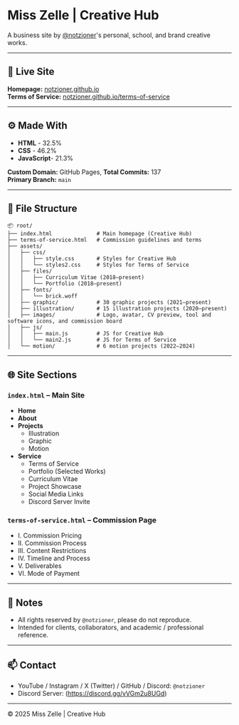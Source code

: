 # Miss Zelle | Creative Hub

A business site by [@notzioner](https://github.com/notzioner)'s personal, school, and brand creative works.

---

## 🔗 Live Site

**Homepage:** [notzioner.github.io](https://notzioner.github.io)  
**Terms of Service:** [notzioner.github.io/terms-of-service](https://notzioner.github.io/terms-of-service)

---

## ⚙️ Made With

- **HTML** - 32.5%
- **CSS** - 46.2%
- **JavaScript**- 21.3% 

**Custom Domain:** GitHub Pages, **Total Commits:** 137  
**Primary Branch:** `main`

---

## 📁 File Structure

```plaintext
📦 root/
├── index.html              # Main homepage (Creative Hub)
├── terms-of-service.html   # Commission guidelines and terms
├── assets/
│   ├── css/
│   │   ├── style.css       # Styles for Creative Hub
│   │   └── styles2.css     # Styles for Terms of Service
│   ├── files/
│   │   ├── Curriculum Vitae (2018–present)
│   │   └── Portfolio (2018–present)
│   ├── fonts/
│   │   └── brick.woff
│   ├── graphic/            # 30 graphic projects (2021–present)
│   ├── illustration/       # 15 illustration projects (2020–present)
│   ├── images/             # Logo, avatar, CV preview, tool and software icons, and commission board
│   ├── js/
│   │   ├── main.js         # JS for Creative Hub
│   │   └── main2.js        # JS for Terms of Service
│   └── motion/             # 6 motion projects (2022–2024)
```

---

## 🌐 Site Sections

### `index.html` – Main Site

- **Home**
- **About**
- **Projects**
  - Illustration
  - Graphic
  - Motion
- **Service**
  - Terms of Service
  - Portfolio (Selected Works)
  - Curriculum Vitae
  - Project Showcase
  - Social Media Links
  - Discord Server Invite

### `terms-of-service.html` – Commission Page

- I. Commission Pricing  
- II. Commission Process  
- III. Content Restrictions  
- IV. Timeline and Process  
- V. Deliverables  
- VI. Mode of Payment  

---

## 📌 Notes

- All rights reserved by `@notzioner`, please do not reproduce.
- Intended for clients, collaborators, and academic / professional reference.

---

## 📫 Contact

- YouTube / Instagram / X (Twitter) / GitHub / Discord: `@notzioner`  
- Discord Server: (https://discord.gg/vVGm2u8UGd)

---

© 2025 Miss Zelle | Creative Hub
